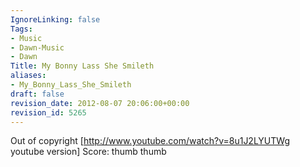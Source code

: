 ```yaml
---
IgnoreLinking: false
Tags:
- Music
- Dawn-Music
- Dawn
Title: My Bonny Lass She Smileth
aliases:
- My_Bonny_Lass_She_Smileth
draft: false
revision_date: 2012-08-07 20:06:00+00:00
revision_id: 5265
---
```


Out of copyright
[http://www.youtube.com/watch?v=8u1J2LYUTWg youtube version]
Score: 
thumb thumb